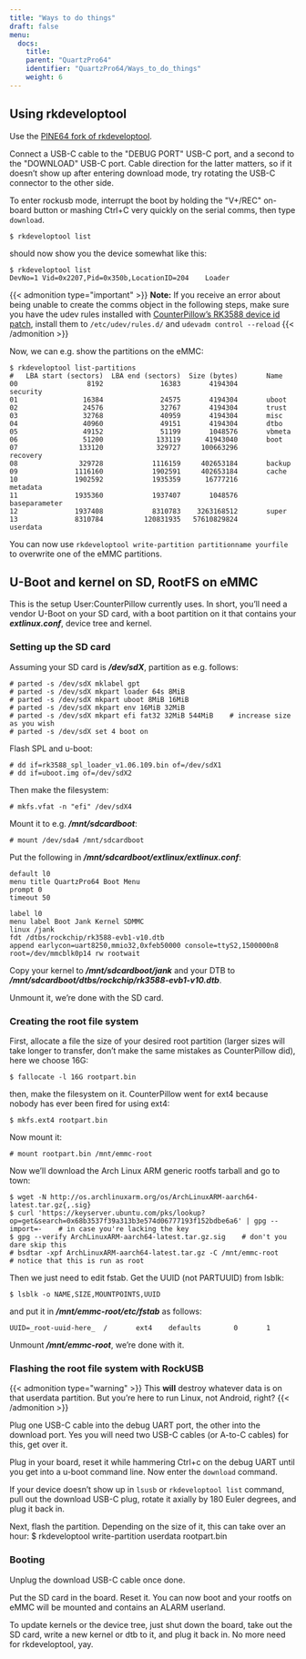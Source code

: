```yaml
---
title: "Ways to do things"
draft: false
menu:
  docs:
    title:
    parent: "QuartzPro64"
    identifier: "QuartzPro64/Ways_to_do_things"
    weight: 6
---
```


## Using rkdeveloptool

Use the [PINE64 fork of rkdeveloptool](https://gitlab.com/pine64-org/quartz-bsp/rkdeveloptool).

Connect a USB-C cable to the "DEBUG PORT" USB-C port, and a second to the "DOWNLOAD" USB-C port. Cable direction for the latter matters, so if it doesn’t show up after entering download mode, try rotating the USB-C connector to the other side.

To enter rockusb mode, interrupt the boot by holding the "V+/REC" on-board button or mashing Ctrl+C very quickly on the serial comms, then type `download`.

```console
$ rkdeveloptool list
```

should now show you the device somewhat like this:

```console
$ rkdeveloptool list
DevNo=1 Vid=0x2207,Pid=0x350b,LocationID=204    Loader
```

{{< admonition type="important" >}}
 **Note:** If you receive an error about being unable to create the comms object in the following steps, make sure you have the udev rules installed with [CounterPillow’s RK3588 device id patch](https://gitlab.com/pine64-org/quartz-bsp/rkdeveloptool/-/merge_requests/19), install them to `/etc/udev/rules.d/` and `udevadm control --reload`
{{< /admonition >}}

Now, we can e.g. show the partitions on the eMMC:

```console
$ rkdeveloptool list-partitions
#   LBA start (sectors)  LBA end (sectors)  Size (bytes)       Name             
00                 8192              16383       4194304       security
01                16384              24575       4194304       uboot
02                24576              32767       4194304       trust
03                32768              40959       4194304       misc
04                40960              49151       4194304       dtbo
05                49152              51199       1048576       vbmeta
06                51200             133119      41943040       boot
07               133120             329727     100663296       recovery
08               329728            1116159     402653184       backup
09              1116160            1902591     402653184       cache
10              1902592            1935359      16777216       metadata
11              1935360            1937407       1048576       baseparameter
12              1937408            8310783    3263168512       super
13              8310784          120831935   57610829824       userdata
```

You can now use `rkdeveloptool write-partition partitionname yourfile` to overwrite one of the eMMC partitions.

## U-Boot and kernel on SD, RootFS on eMMC

This is the setup User:CounterPillow currently uses. In short, you’ll need a vendor U-Boot on your SD card, with a boot partition on it that contains your ***extlinux.conf***, device tree and kernel.

### Setting up the SD card

Assuming your SD card is ***/dev/sdX***, partition as e.g. follows:

```console
# parted -s /dev/sdX mklabel gpt
# parted -s /dev/sdX mkpart loader 64s 8MiB
# parted -s /dev/sdX mkpart uboot 8MiB 16MiB
# parted -s /dev/sdX mkpart env 16MiB 32MiB
# parted -s /dev/sdX mkpart efi fat32 32MiB 544MiB    # increase size as you wish
# parted -s /dev/sdX set 4 boot on
```

Flash SPL and u-boot:

```console
# dd if=rk3588_spl_loader_v1.06.109.bin of=/dev/sdX1
# dd if=uboot.img of=/dev/sdX2
```

Then make the filesystem:

```console
# mkfs.vfat -n "efi" /dev/sdX4
```

Mount it to e.g. ***/mnt/sdcardboot***:

```console
# mount /dev/sda4 /mnt/sdcardboot
```

Put the following in ***/mnt/sdcardboot/extlinux/extlinux.conf***:

```
default l0
menu title QuartzPro64 Boot Menu
prompt 0
timeout 50

label l0
menu label Boot Jank Kernel SDMMC
linux /jank
fdt /dtbs/rockchip/rk3588-evb1-v10.dtb
append earlycon=uart8250,mmio32,0xfeb50000 console=ttyS2,1500000n8 root=/dev/mmcblk0p14 rw rootwait
```

Copy your kernel to ***/mnt/sdcardboot/jank*** and your DTB to ***/mnt/sdcardboot/dtbs/rockchip/rk3588-evb1-v10.dtb***.

Unmount it, we’re done with the SD card.

### Creating the root file system

First, allocate a file the size of your desired root partition (larger sizes will take longer to transfer, don’t make the same mistakes as CounterPillow did), here we choose 16G:

```console
$ fallocate -l 16G rootpart.bin
```

then, make the filesystem on it. CounterPillow went for ext4 because nobody has ever been fired for using ext4:

```console
$ mkfs.ext4 rootpart.bin
```

Now mount it:

```console
# mount rootpart.bin /mnt/emmc-root
```

Now we’ll download the Arch Linux ARM generic rootfs tarball and go to town:

```console
$ wget -N http://os.archlinuxarm.org/os/ArchLinuxARM-aarch64-latest.tar.gz{,.sig}
$ curl 'https://keyserver.ubuntu.com/pks/lookup?op=get&search=0x68b3537f39a313b3e574d06777193f152bdbe6a6' | gpg --import=-    # in case you're lacking the key
$ gpg --verify ArchLinuxARM-aarch64-latest.tar.gz.sig    # don't you dare skip this
# bsdtar -xpf ArchLinuxARM-aarch64-latest.tar.gz -C /mnt/emmc-root    # notice that this is run as root
```

Then we just need to edit fstab. Get the UUID (not PARTUUID) from lsblk:

```console
$ lsblk -o NAME,SIZE,MOUNTPOINTS,UUID
```

and put it in ***/mnt/emmc-root/etc/fstab*** as follows:

    UUID=_root-uuid-here_  /       ext4    defaults        0       1

Unmount ***/mnt/emmc-root***, we’re done with it.

### Flashing the root file system with RockUSB

{{< admonition type="warning" >}}
 This **will** destroy whatever data is on that userdata partition. But you’re here to run Linux, not Android, right?
{{< /admonition >}}

Plug one USB-C cable into the debug UART port, the other into the download port. Yes you will need two USB-C cables (or A-to-C cables) for this, get over it.

Plug in your board, reset it while hammering Ctrl+c on the debug UART until you get into a u-boot command line. Now enter the `download` command.

If your device doesn’t show up in `lsusb` or `rkdeveloptool list` command, pull out the download USB-C plug, rotate it axially by 180 Euler degrees, and plug it back in.

Next, flash the partition. Depending on the size of it, this can take over an hour:
 $ rkdeveloptool write-partition userdata rootpart.bin

### Booting

Unplug the download USB-C cable once done.

Put the SD card in the board. Reset it. You can now boot and your rootfs on eMMC will be mounted and contains an ALARM userland.

To update kernels or the device tree, just shut down the board, take out the SD card, write a new kernel or dtb to it, and plug it back in. No more need for rkdeveloptool, yay.

